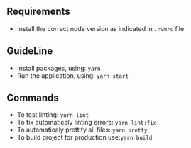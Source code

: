 ## Requirements

- Install the correct node version as indicated in `.nvmrc` file
  
## GuideLine

- Install packages, using: `yarn`
- Run the application, using: `yarn start`

## Commands

- To test linting: `yarn lint`
- To fix automaticaly linting errors: `yarn lint:fix`
- To automaticaly prettify all files: `yarn pretty`
- To build project for production use:`yarn build`
